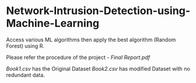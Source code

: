 # Network-Intrusion-Detection-using-Machine-Learning
Access various ML algorithms then apply the best algorithm (Random Forest) using R.

Please refer the procedure of the project - *Final Report.pdf*

*Book1.csv* has the Original Dataset 
*Book2.csv* has modified Dataset with no redundant data.
